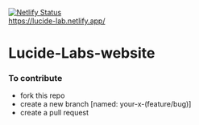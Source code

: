 [![Netlify Status](https://api.netlify.com/api/v1/badges/ad83936d-639b-4cbf-9019-98484554dff7/deploy-status)](https://app.netlify.com/sites/lucide-lab/deploys)  
https://lucide-lab.netlify.app/  
# Lucide-Labs-website
### To contribute


 - fork this repo
 - create a new branch [named: your-x-(feature/bug)]
 - create a pull request
